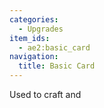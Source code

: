 ```yaml
---
categories:
  - Upgrades
item_ids:
  - ae2:basic_card
navigation:
  title: Basic Card
---
```


Used to craft <ItemLink id="capacity_card"/> and

<ItemLink id="redstone_card" />

<RecipeFor id="basic_card" />
